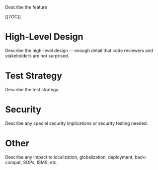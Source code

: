 Describe the feature

[[_TOC_]]

# High-Level Design

Describe the high-level design -- enough detail that code reviewers and stakeholders are not surprised.

# Test Strategy

Describe the test strategy.

# Security

Describe any special security implications or security testing needed.

# Other

Describe any impact to localization, globalization, deployment, back-compat, SOPs, ISMS, etc.

